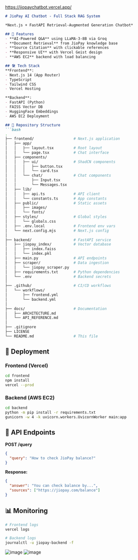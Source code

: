 https://jiopaychatbot.vercel.app/

```markdown
# JioPay AI Chatbot - Full Stack RAG System

*Next.js + FastAPI Retrieval-Augmented Generation Chatbot*

## 🌟 Features
- **AI-Powered Q&A** using LLaMA-3-8B via Groq
- **Document Retrieval** from JioPay knowledge base
- **Source Citation** with clickable references
- **Responsive UI** with Vercel Geist design
- **AWS EC2** backend with load balancing

## 🛠 Tech Stack
**Frontend**:
- Next.js 14 (App Router)
- TypeScript
- Tailwind CSS
- Vercel Hosting

**Backend**:
- FastAPI (Python)
- FAISS Vector DB
- HuggingFace Embeddings
- AWS EC2 Deployment

## 📂 Repository Structure
```bash
.
├── frontend/                  # Next.js application
│   ├── app/
│   │   ├── layout.tsx         # Root layout
│   │   └── page.tsx           # Chat interface
│   ├── components/
│   │   ├── ui/                # ShadCN components
│   │   │   ├── button.tsx
│   │   │   └── card.tsx
│   │   └── chat/              # Chat components
│   │       ├── Input.tsx
│   │       └── Messages.tsx
│   ├── lib/
│   │   ├── api.ts             # API client
│   │   └── constants.ts       # App constants
│   ├── public/                # Static assets
│   │   ├── images/
│   │   └── fonts/
│   ├── styles/                # Global styles
│   │   └── globals.css
│   ├── .env.local             # Frontend env vars
│   └── next.config.mjs        # Next.js config
│
├── backend/                   # FastAPI service
│   ├── jiopay_index/          # Vector database
│   │   ├── index.faiss
│   │   └── index.pkl
│   ├── main.py                # API endpoints
│   ├── scraper/               # Data ingestion
│   │   └── jiopay_scraper.py
│   ├── requirements.txt       # Python dependencies
│   └── .env                   # Backend secrets
│
├── .github/                   # CI/CD workflows
│   └── workflows/
│       ├── frontend.yml
│       └── backend.yml
│
├── docs/                      # Documentation
│   ├── ARCHITECTURE.md
│   └── API_REFERENCE.md
│
├── .gitignore
├── LICENSE
└── README.md                  # This file
```

## 🚀 Deployment

### Frontend (Vercel)
```bash
cd frontend
npm install
vercel --prod
```

### Backend (AWS EC2)
```bash
cd backend
python -m pip install -r requirements.txt
gunicorn -w 4 -k uvicorn.workers.UvicornWorker main:app
```

## 🔌 API Endpoints
**POST /query**
```json
{
  "query": "How to check JioPay balance?"
}
```
**Response:**
```json
{
  "answer": "You can check balance by...",
  "sources": ["https://jiopay.com/balance"]
}
```

## 📊 Monitoring
```bash
# Frontend logs
vercel logs

# Backend logs
journalctl -u jiopay-backend -f
```
![image](https://github.com/user-attachments/assets/92275579-d83f-4a7e-a8dc-6cb01ee26429)  ![image](https://github.com/user-attachments/assets/2f8f024d-5a56-487f-a6b9-135b2343012c)

